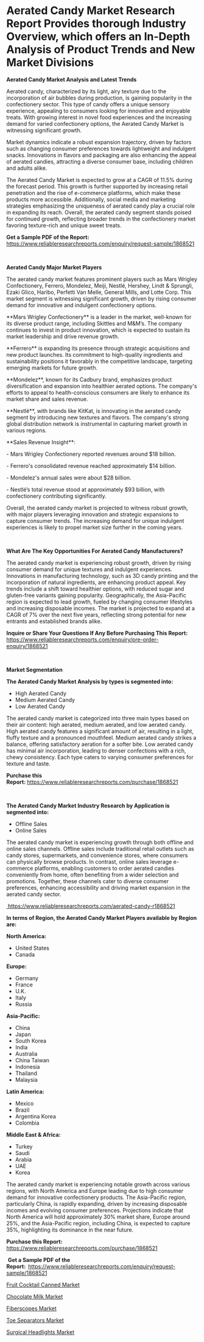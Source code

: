 <p><h1>Aerated Candy Market Research Report Provides thorough Industry Overview, which offers an In-Depth Analysis of Product Trends and New Market Divisions</h1></p><p><strong>Aerated Candy Market Analysis and Latest Trends</strong></p>
<p><p>Aerated candy, characterized by its light, airy texture due to the incorporation of air bubbles during production, is gaining popularity in the confectionery sector. This type of candy offers a unique sensory experience, appealing to consumers looking for innovative and enjoyable treats. With growing interest in novel food experiences and the increasing demand for varied confectionery options, the Aerated Candy Market is witnessing significant growth.</p><p>Market dynamics indicate a robust expansion trajectory, driven by factors such as changing consumer preferences towards lightweight and indulgent snacks. Innovations in flavors and packaging are also enhancing the appeal of aerated candies, attracting a diverse consumer base, including children and adults alike.</p><p>The Aerated Candy Market is expected to grow at a CAGR of 11.5% during the forecast period. This growth is further supported by increasing retail penetration and the rise of e-commerce platforms, which make these products more accessible. Additionally, social media and marketing strategies emphasizing the uniqueness of aerated candy play a crucial role in expanding its reach. Overall, the aerated candy segment stands poised for continued growth, reflecting broader trends in the confectionery market favoring texture-rich and unique sweet treats.</p></p>
<p><strong>Get a Sample PDF of the Report:&nbsp;</strong> <a href="https://www.reliableresearchreports.com/enquiry/request-sample/1868521?utm_campaign=12&utm_medium=2&utm_source=Github&utm_content=ia&utm_term=07042025&utm_id=aerated-candy">https://www.reliableresearchreports.com/enquiry/request-sample/1868521</a></p>
<p>&nbsp;</p>
<p><strong>Aerated Candy Major Market Players</strong></p>
<p><p>The aerated candy market features prominent players such as Mars Wrigley Confectionery, Ferrero, Mondelez, Meiji, Nestlé, Hershey, Lindt & Sprungli, Ezaki Glico, Haribo, Perfetti Van Melle, General Mills, and Lotte Corp. This market segment is witnessing significant growth, driven by rising consumer demand for innovative and indulgent confectionery options.</p><p>**Mars Wrigley Confectionery** is a leader in the market, well-known for its diverse product range, including Skittles and M&M’s. The company continues to invest in product innovation, which is expected to sustain its market leadership and drive revenue growth.</p><p>**Ferrero** is expanding its presence through strategic acquisitions and new product launches. Its commitment to high-quality ingredients and sustainability positions it favorably in the competitive landscape, targeting emerging markets for future growth.</p><p>**Mondelez**, known for its Cadbury brand, emphasizes product diversification and expansion into healthier aerated options. The company's efforts to appeal to health-conscious consumers are likely to enhance its market share and sales revenue.</p><p>**Nestlé**, with brands like KitKat, is innovating in the aerated candy segment by introducing new textures and flavors. The company's strong global distribution network is instrumental in capturing market growth in various regions.</p><p>**Sales Revenue Insight**: </p><p>- Mars Wrigley Confectionery reported revenues around $18 billion.</p><p>- Ferrero's consolidated revenue reached approximately $14 billion.</p><p>- Mondelez's annual sales were about $28 billion.</p><p>- Nestlé’s total revenue stood at approximately $93 billion, with confectionery contributing significantly.</p><p>Overall, the aerated candy market is projected to witness robust growth, with major players leveraging innovation and strategic expansions to capture consumer trends. The increasing demand for unique indulgent experiences is likely to propel market size further in the coming years.</p></p>
<p>&nbsp;</p>
<p><strong>What Are The Key Opportunities For Aerated Candy Manufacturers?</strong></p>
<p><p>The aerated candy market is experiencing robust growth, driven by rising consumer demand for unique textures and indulgent experiences. Innovations in manufacturing technology, such as 3D candy printing and the incorporation of natural ingredients, are enhancing product appeal. Key trends include a shift toward healthier options, with reduced sugar and gluten-free variants gaining popularity. Geographically, the Asia-Pacific region is expected to lead growth, fueled by changing consumer lifestyles and increasing disposable incomes. The market is projected to expand at a CAGR of 7% over the next five years, reflecting strong potential for new entrants and established brands alike.</p></p>
<p><strong>Inquire or Share Your Questions If Any Before Purchasing This Report:</strong> <a href="https://www.reliableresearchreports.com/enquiry/pre-order-enquiry/1868521?utm_campaign=12&utm_medium=2&utm_source=Github&utm_content=ia&utm_term=07042025&utm_id=aerated-candy">https://www.reliableresearchreports.com/enquiry/pre-order-enquiry/1868521</a></p>
<p>&nbsp;</p>
<p><strong>Market Segmentation</strong></p>
<p><strong>The Aerated Candy Market Analysis by types is segmented into:</strong></p>
<p><ul><li>High Aerated Candy</li><li>Medium Aerated Candy</li><li>Low Aerated Candy</li></ul></p>
<p><p>The aerated candy market is categorized into three main types based on their air content: high aerated, medium aerated, and low aerated candy. High aerated candy features a significant amount of air, resulting in a light, fluffy texture and a pronounced mouthfeel. Medium aerated candy strikes a balance, offering satisfactory aeration for a softer bite. Low aerated candy has minimal air incorporation, leading to denser confections with a rich, chewy consistency. Each type caters to varying consumer preferences for texture and taste.</p></p>
<p><strong>Purchase this Report:&nbsp;</strong><a href="https://www.reliableresearchreports.com/purchase/1868521?utm_campaign=12&utm_medium=2&utm_source=Github&utm_content=ia&utm_term=07042025&utm_id=aerated-candy">https://www.reliableresearchreports.com/purchase/1868521</a></p>
<p>&nbsp;</p>
<p><strong>The Aerated Candy Market Industry Research by Application is segmented into:</strong></p>
<p><ul><li>Offline Sales</li><li>Online Sales</li></ul></p>
<p><p>The aerated candy market is experiencing growth through both offline and online sales channels. Offline sales include traditional retail outlets such as candy stores, supermarkets, and convenience stores, where consumers can physically browse products. In contrast, online sales leverage e-commerce platforms, enabling customers to order aerated candies conveniently from home, often benefiting from a wider selection and promotions. Together, these channels cater to diverse consumer preferences, enhancing accessibility and driving market expansion in the aerated candy sector.</p></p>
<p><a href="https://www.reliableresearchreports.com/aerated-candy-r1868521?utm_campaign=12&utm_medium=2&utm_source=Github&utm_content=ia&utm_term=07042025&utm_id=aerated-candy">&nbsp;https://www.reliableresearchreports.com/aerated-candy-r1868521</a></p>
<p><strong>In terms of Region, the Aerated Candy Market Players available by Region are:</strong></p>
<p>
    <p> <strong> North America: </strong>
        <ul>
            <li>United States</li>
            <li>Canada</li>
        </ul>
        </p> 
    <p> <strong> Europe: </strong>
        <ul>
            <li>Germany</li>
            <li>France</li>
            <li>U.K.</li>
            <li>Italy</li>
            <li>Russia</li>
        </ul>
        </p> 
    <p> <strong> Asia-Pacific: </strong>
        <ul>
            <li>China</li>
            <li>Japan</li>
            <li>South Korea</li>
            <li>India</li>
            <li>Australia</li>
            <li>China Taiwan</li>
            <li>Indonesia</li>
            <li>Thailand</li>
            <li>Malaysia</li>
        </ul>
        </p> 
    <p> <strong> Latin America: </strong>
        <ul>
            <li>Mexico</li>
            <li>Brazil</li>
            <li>Argentina Korea</li>
            <li>Colombia</li>
        </ul>
        </p> 
    <p> <strong> Middle East & Africa: </strong>
        <ul>
            <li>Turkey</li>
            <li>Saudi</li>
            <li>Arabia</li>
            <li>UAE</li>
            <li>Korea</li>
        </ul>
    </p>
    </p>
<p><p>The aerated candy market is experiencing notable growth across various regions, with North America and Europe leading due to high consumer demand for innovative confectionery products. The Asia-Pacific region, particularly China, is rapidly expanding, driven by increasing disposable incomes and evolving consumer preferences. Projections indicate that North America will hold approximately 30% market share, Europe around 25%, and the Asia-Pacific region, including China, is expected to capture 35%, highlighting its dominance in the near future.</p></p>
<p><strong>Purchase this Report: </strong><a href="https://www.reliableresearchreports.com/purchase/1868521?utm_campaign=12&utm_medium=2&utm_source=Github&utm_content=ia&utm_term=07042025&utm_id=aerated-candy">https://www.reliableresearchreports.com/purchase/1868521</a></p>
<p>&nbsp;<strong>Get a Sample PDF of the Report:&nbsp;&nbsp;</strong><a href="https://www.reliableresearchreports.com/enquiry/request-sample/1868521?utm_campaign=12&utm_medium=2&utm_source=Github&utm_content=ia&utm_term=07042025&utm_id=aerated-candy">https://www.reliableresearchreports.com/enquiry/request-sample/1868521</a></p>
<p><strong></strong></p>
<p><p><a href="https://github.com/mafeasavzal/Market-Research-Report-List-1/blob/main/fruit-cocktail-canned-market.md?utm_campaign=12&utm_medium=2&utm_source=Github&utm_content=ia&utm_term=07042025&utm_id=aerated-candy">Fruit Cocktail Canned Market</a></p><p><a href="https://github.com/karydacamu/Market-Research-Report-List-1/blob/main/chocolate-milk-market.md?utm_campaign=12&utm_medium=2&utm_source=Github&utm_content=ia&utm_term=07042025&utm_id=aerated-candy">Chocolate Milk Market</a></p><p><a href="https://www.linkedin.com/pulse/fiberscopes-market-trends-forecast-growth-potential-141-wd1bc?utm_campaign=12&utm_medium=2&utm_source=Github&utm_content=ia&utm_term=07042025&utm_id=aerated-candy">Fiberscopes Market</a></p><p><a href="https://www.linkedin.com/pulse/comprehensive-growth-insights-toe-separators-market-expected-yckwe?utm_campaign=12&utm_medium=2&utm_source=Github&utm_content=ia&utm_term=07042025&utm_id=aerated-candy">Toe Separators Market</a></p><p><a href="https://www.linkedin.com/pulse/surgical-headlights-market-trends-forecast-growth-potential-ct0nc?utm_campaign=12&utm_medium=2&utm_source=Github&utm_content=ia&utm_term=07042025&utm_id=aerated-candy">Surgical Headlights Market</a></p></p>